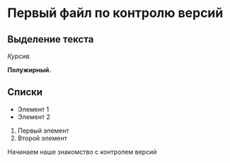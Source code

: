 # Первый файл по контролю версий

## Выделение текста

*Курсив.*

**Полужирный.**

## Списки

* Элемент 1
* Элемент 2

1. Первый элемент
2. Второй элемент

Начинаем наше знакомство с контролем версий